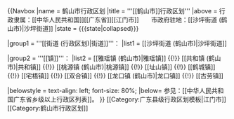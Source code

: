 {{Navbox
|name = 鹤山市行政区划
|title = '''[[鹤山市]]行政区划'''
|above = 行政隶属：[[中华人民共和国]][[广东省]][[江门市]]　　市政府驻地：[[沙坪街道 (鹤山市)|沙坪街道]]
|state = {{{state<includeonly>|collapsed</includeonly>}}}

|group1 = '''[[街道 (行政区划)|街道]]'''：
|list1 = [[沙坪街道 (鹤山市)|沙坪街道]]

|group2 = '''[[镇]]'''：
|list2 = [[雅瑶镇 (鹤山市)|雅瑶镇]] {{!}} [[共和镇 (鹤山市)|共和镇]] {{!}} [[桃源镇 (鹤山市)|桃源镇]] {{!}} [[址山镇]] {{!}} [[鹤城镇]] {{!}} [[宅梧镇]] {{!}} [[双合镇]] {{!}} [[龙口镇 (鹤山市)|龙口镇]] {{!}} [[古劳镇]]

|belowstyle = text-align: left; font-size: 80%;
|below= 参见：[[中华人民共和国广东省乡级以上行政区列表]]。
}}<noinclude>
[[Category:广东县级行政区划模板|江门市]]
[[Category:鹤山市行政区划]]
</noinclude>